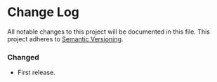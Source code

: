 # Change Log

All notable changes to this project will be documented in this file.
This project adheres to [Semantic Versioning](http://semver.org/).

### Changed

- First release.
